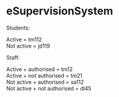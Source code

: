 # eSupervisionSystem

<p>
Students:

Active = tm112
<br />
Not active = jd119
</p>

<p>
Staff:

Active + authorised = tm12
<br />
Active + not authorised = tm21
<br />
Not active + authorised = sa112
<br />
Not active + not authorised = dl45
</p>

